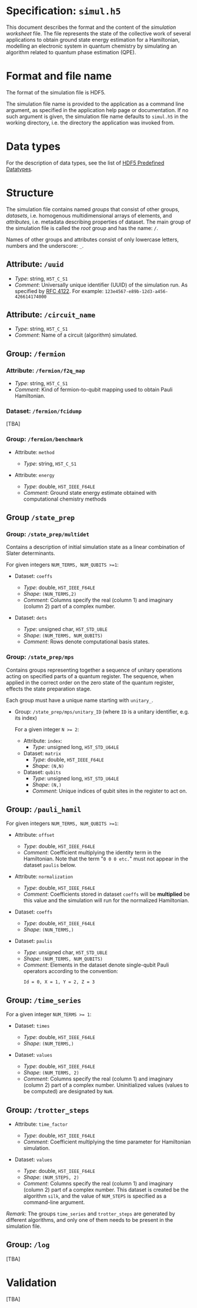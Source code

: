 # Specification: `simul.h5`

This document describes the format and the content of the _simulation
worksheet_ file. The file represents the state of the collective work of several
applications to obtain ground state energy estimation for a Hamiltonian,
modelling an electronic system in quantum chemistry by simulating
an algorithm related to quantum phase estimation (QPE).

# Format and file name

The format of the simulation file is HDF5.

The simulation file name is provided to the application as a command line
argument, as specified in the application help page or
documentation. If no such argument is given, the simulation file name
defaults to `simul.h5` in the working directory, i.e. the directory the
application was invoked from.

# Data types

For the description of data types, see the list
of [HDF5 Predefined Datatypes][hdf5-data-types].

# Structure

The simulation file contains named *groups* that consist of other
groups, *datasets*, i.e. homogenous multidimensional arrays of elements, and
*attributes*, i.e. metadata describing properties of dataset. The main group
of the simulation file is called the *root* group and has the name: `/`.

Names of other groups and attributes consist of only lowercase letters, numbers
and the underscore: `_`.

## Attribute: `/uuid`

- *Type*: string, `H5T_C_S1`
- *Comment*: Universally unique identifier (UUID) of the simulation run. As
  specified by [RFC 4122][uuid-rfc]. For
  example: `123e4567-e89b-12d3-a456-426614174000`

## Attribute: `/circuit_name`

- *Type*: string, `H5T_C_S1`
- *Comment*: Name of a circuit (algorithm) simulated.

## Group: `/fermion`

### Attribute: `/fermion/f2q_map`

- *Type*: string, `H5T_C_S1`
- *Comment*: Kind of fermion-to-qubit mapping used to obtain Pauli Hamiltonian.

### Dataset: `/fermion/fcidump`

[TBA]

### Group: `/fermion/benchmark`

- Attribute: `method`
    - *Type*: string, `H5T_C_S1`

- Attribute: `energy`
    - *Type*: double, `H5T_IEEE_F64LE`
    - *Comment*: Ground state energy estimate obtained with computational
      chemistry methods

## Group `/state_prep`

### Group: `/state_prep/multidet`

Contains a description of initial simulation state as a linear combination of
Slater determinants.

For given integers `NUM_TERMS, NUM_QUBITS >=1`:

- Dataset: `coeffs`
    - *Type*: double, `H5T_IEEE_F64LE`
    - *Shape*: `(NUN_TERMS,2)`
    - *Comment*: Columns specify the real (column 1) and imaginary (column 2)
      part of a complex number.


- Dataset: `dets`
    - *Type*: unsigned char, `H5T_STD_U8LE`
    - *Shape*: `(NUM_TERMS, NUM_QUBITS)`
    - *Comment*: Rows denote computational basis states.

### Group: `/state_prep/mps`

Contains groups representing together a sequence of unitary
operations acting on specified parts of a quantum register. The sequence, when
applied in the correct order on the zero state of the quantum register, effects
the state preparation stage.

Each group must have a unique name starting with `unitary_`.

- Group: `/state_prep/mps/unitary_ID`
  (where `ID` is a unitary identifier, e.g. its index)

  For a given integer `N >= 2`:

    - Attribute: `index`:
        - *Type*: unsigned long, `H5T_STD_U64LE`
    - Dataset: `matrix`
        - *Type*: double, `H5T_IEEE_F64LE`
        - *Shape*: `(N,N)`
    - Dataset: `qubits`
        - *Type*: unsigned long, `H5T_STD_U64LE`
        - *Shape*: `(N,)`
        - *Comment*: Unique indices of qubit sites in the register to act on.

## Group: `/pauli_hamil`

For given integers `NUM_TERMS, NUM_QUBITS >=1`:

- Attribute: `offset`
    - *Type*: double, `H5T_IEEE_F64LE`
    - *Comment*: Coefficient multiplying the identity term in the
      Hamiltonian. Note that the term "`0 0 0 etc.`" must not appear in the
      dataset `paulis` below.

- Attribute: `normalization`
    - *Type*: double, `H5T_IEEE_F64LE`
    - *Comment*: Coefficients stored in dataset `coeffs` will be
      **multiplied** be this value and the simulation will run for the
      normalized Hamiltonian.

- Dataset: `coeffs`
    - *Type*: double, `H5T_IEEE_F64LE`
    - *Shape*: `(NUN_TERMS,)`

- Dataset: `paulis`
    - *Type*: unsigned char, `H5T_STD_U8LE`
    - *Shape*: `(NUM_TERMS, NUM_QUBITS)`
    - *Comment*: Elements in the dataset denote single-qubit Pauli operators
      according to the convention:
      ```text
      Id = 0, X = 1, Y = 2, Z = 3
      ```

## Group: `/time_series`

For a given integer `NUM_TERMS >= 1`:

- Dataset: `times`
    - *Type*: double, `H5T_IEEE_F64LE`
    - *Shape*: `(NUM_TERMS,)`

- Dataset: `values`
    - *Type*: double, `H5T_IEEE_F64LE`
    - *Shape*: `(NUM_TERMS, 2)`
    - *Comment*: Columns specify the real (column 1) and imaginary (column 2)
      part of a complex number. Uninitialized values (values to be computed)
      are designated by `NaN`.

## Group: `/trotter_steps`

- Attribute: `time_factor`
    - *Type*: double, `H5T_IEEE_F64LE`
    - *Comment*: Coefficient multiplying the time parameter for Hamiltonian
      simulation.

- Dataset: `values`
    - *Type*: double, `H5T_IEEE_F64LE`
    - *Shape*: `(NUM_STEPS, 2)`
    - *Comment*: Columns specify the real (column 1) and imaginary (column 2)
      part of a complex number. This dataset is created be the algorithm `silk`,
      and the value of `NUM_STEPS` is specified as a command-line argument.

*Remark*:  The groups `time_series` and `trotter_steps` are generated by
different algorithms, and only one of them needs to be present in the
simulation file.

## Group: `/log`

[TBA]

# Validation

[TBA]

[hdf5-data-types]: https://docs.hdfgroup.org/hdf5/v1_14/predefined_datatypes_tables.html

[uuid-rfc]: https://datatracker.ietf.org/doc/html/rfc4122
